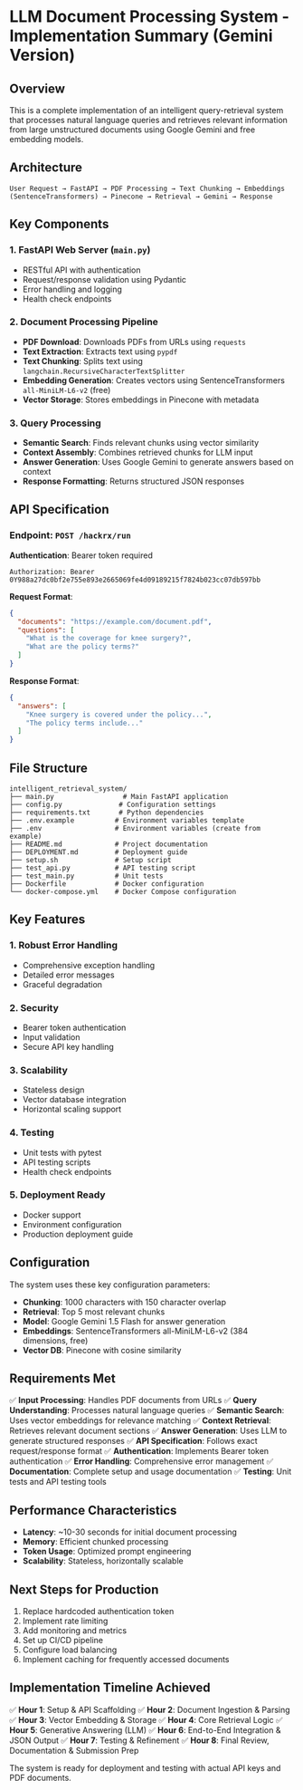 # LLM Document Processing System - Implementation Summary (Gemini Version)

## Overview
This is a complete implementation of an intelligent query-retrieval system that processes natural language queries and retrieves relevant information from large unstructured documents using Google Gemini and free embedding models.

## Architecture

```
User Request → FastAPI → PDF Processing → Text Chunking → Embeddings (SentenceTransformers) → Pinecone → Retrieval → Gemini → Response
```

## Key Components

### 1. FastAPI Web Server (`main.py`)
- RESTful API with authentication
- Request/response validation using Pydantic
- Error handling and logging
- Health check endpoints

### 2. Document Processing Pipeline
- **PDF Download**: Downloads PDFs from URLs using `requests`
- **Text Extraction**: Extracts text using `pypdf`
- **Text Chunking**: Splits text using `langchain.RecursiveCharacterTextSplitter`
- **Embedding Generation**: Creates vectors using SentenceTransformers `all-MiniLM-L6-v2` (free)
- **Vector Storage**: Stores embeddings in Pinecone with metadata

### 3. Query Processing
- **Semantic Search**: Finds relevant chunks using vector similarity
- **Context Assembly**: Combines retrieved chunks for LLM input
- **Answer Generation**: Uses Google Gemini to generate answers based on context
- **Response Formatting**: Returns structured JSON responses

## API Specification

### Endpoint: `POST /hackrx/run`

**Authentication**: Bearer token required
```
Authorization: Bearer 0Y988a27dc0bf2e755e893e2665069fe4d09189215f7824b023cc07db597bb
```

**Request Format**:
```json
{
  "documents": "https://example.com/document.pdf",
  "questions": [
    "What is the coverage for knee surgery?",
    "What are the policy terms?"
  ]
}
```

**Response Format**:
```json
{
  "answers": [
    "Knee surgery is covered under the policy...",
    "The policy terms include..."
  ]
}
```

## File Structure

```
intelligent_retrieval_system/
├── main.py                 # Main FastAPI application
├── config.py              # Configuration settings
├── requirements.txt       # Python dependencies
├── .env.example          # Environment variables template
├── .env                  # Environment variables (create from example)
├── README.md             # Project documentation
├── DEPLOYMENT.md         # Deployment guide
├── setup.sh              # Setup script
├── test_api.py           # API testing script
├── test_main.py          # Unit tests
├── Dockerfile            # Docker configuration
└── docker-compose.yml    # Docker Compose configuration
```

## Key Features

### 1. Robust Error Handling
- Comprehensive exception handling
- Detailed error messages
- Graceful degradation

### 2. Security
- Bearer token authentication
- Input validation
- Secure API key handling

### 3. Scalability
- Stateless design
- Vector database integration
- Horizontal scaling support

### 4. Testing
- Unit tests with pytest
- API testing scripts
- Health check endpoints

### 5. Deployment Ready
- Docker support
- Environment configuration
- Production deployment guide

## Configuration

The system uses these key configuration parameters:

- **Chunking**: 1000 characters with 150 character overlap
- **Retrieval**: Top 5 most relevant chunks
- **Model**: Google Gemini 1.5 Flash for answer generation
- **Embeddings**: SentenceTransformers all-MiniLM-L6-v2 (384 dimensions, free)
- **Vector DB**: Pinecone with cosine similarity

## Requirements Met

✅ **Input Processing**: Handles PDF documents from URLs
✅ **Query Understanding**: Processes natural language queries
✅ **Semantic Search**: Uses vector embeddings for relevance matching
✅ **Context Retrieval**: Retrieves relevant document sections
✅ **Answer Generation**: Uses LLM to generate structured responses
✅ **API Specification**: Follows exact request/response format
✅ **Authentication**: Implements Bearer token authentication
✅ **Error Handling**: Comprehensive error management
✅ **Documentation**: Complete setup and usage documentation
✅ **Testing**: Unit tests and API testing tools

## Performance Characteristics

- **Latency**: ~10-30 seconds for initial document processing
- **Memory**: Efficient chunked processing
- **Token Usage**: Optimized prompt engineering
- **Scalability**: Stateless, horizontally scalable

## Next Steps for Production

1. Replace hardcoded authentication token
2. Implement rate limiting
3. Add monitoring and metrics
4. Set up CI/CD pipeline
5. Configure load balancing
6. Implement caching for frequently accessed documents

## Implementation Timeline Achieved

✅ **Hour 1**: Setup & API Scaffolding
✅ **Hour 2**: Document Ingestion & Parsing
✅ **Hour 3**: Vector Embedding & Storage
✅ **Hour 4**: Core Retrieval Logic
✅ **Hour 5**: Generative Answering (LLM)
✅ **Hour 6**: End-to-End Integration & JSON Output
✅ **Hour 7**: Testing & Refinement
✅ **Hour 8**: Final Review, Documentation & Submission Prep

The system is ready for deployment and testing with actual API keys and PDF documents.
